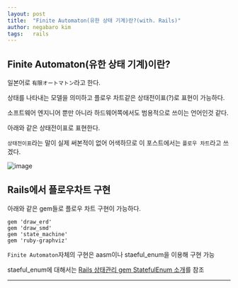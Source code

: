 ```yaml
---
layout: post
title:  "Finite Automaton(유한 상태 기계)란?(with. Rails)"
author: negabaro kim
tags:	rails
---
```



## Finite Automaton(유한 상태 기계)이란?

일본어로 `有限オートマトン`라고 한다.

상태를 나타내는 모델을 의미하고 플로우 차트같은 상태전이표(?)로 표현이 가능하다.

소프트웨어 엔지니어 뿐만 아니라 하드웨어쪽에서도 범용적으로 쓰이는 언어인것 같다.

아래와 같은 상태전이표로 표현한다.


`상태전이표`라는 말이 실제 써본적이 없어 어색하므로 이 포스트에서는 `플로우 차트`라고 쓰겠다.


![image](https://user-images.githubusercontent.com/4640346/113985575-4759b380-9887-11eb-9e4e-da3b7ed9408a.png)



## Rails에서 플로우차트 구현

아래와 같은 gem들로 플로우 차트 구현이 가능하다.

```
gem 'draw_erd'
gem 'draw_smd'
gem 'state_machine'
gem 'ruby-graphviz'
```

`Finite Automaton`자체의 구현은 aasm이나 staeful_enum을 이용해 구현 가능

staeful_enum에 대해서는 [Rails 상태관리 gem StatefulEnum 소개]를 참조

---

[Rails 상태관리 gem StatefulEnum 소개]: https://negabaro.github.io/archive/rails-gem-stateful_enum

[2장 FINITE AUTOMATA]: https://invincibletyphoon.tistory.com/27
[オートマトンと言語」ざっくりまとめ]: https://qiita.com/frost_star/items/c8562e975ee0593cce2e
[Rails の 有限オートマトン]: https://qiita.com/ogomr/items/0dd9df4f340ee83b8f66